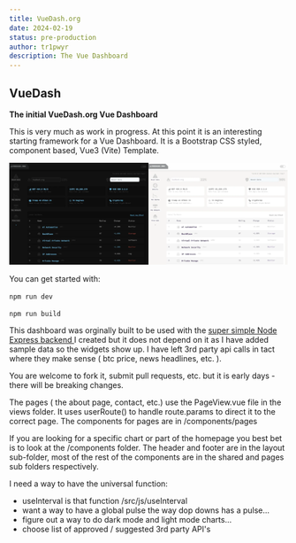 ```yaml
---
title: VueDash.org
date: 2024-02-19
status: pre-production
author: tr1pwyr
description: The Vue Dashboard
---
```


## VueDash
**The initial VueDash.org Vue Dashboard**

This is very much as work in progress.  At this point it is an interesting starting framework for a Vue Dashboard.  It is a Bootstrap CSS styled, component based, Vue3 (Vite) Template.

![screenshots](./dashboard.webp)

You can get started with:

```npm run dev```

```npm run build```
		
This dashboard was orginally built to be used with the [super simple Node Express backend ](#) I created but it does not depend on it as I have added sample data so the widgets show up.  I have left 3rd party api calls in tact where they make sense ( btc price, news headlines, etc. ).

You are welcome to fork it, submit pull requests, etc. but it is early days - there will be breaking changes. 

The pages ( the about page, contact, etc.) use the PageView.vue file in the views folder. It uses userRoute() to handle route.params to direct it to the correct page. The components for pages are in /components/pages 

If you are looking for a specific chart or part of the homepage you best bet is to look at the /components folder. The header and footer are in the layout sub-folder, most of the rest of the components are in the shared and pages sub folders respectively. 

<!-- This is the "clock", but really it's an example of using the useInterval -->
I need a way to have the universal function:
- useInterval is that function /src/js/useInterval
- want a way to have a global pulse the way dop downs has a pulse...
- figure out a way to do dark mode and light mode charts...
- choose list of approved / suggested 3rd party API's